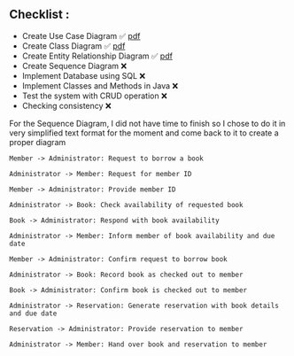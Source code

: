 ## Checklist :
- Create Use Case Diagram ✅
[pdf](./Library%20-%20Use%20Case%20Diagram.drawio.pdf)
- Create Class Diagram ✅
[pdf](./Library%20-%20Class%20Diagram.drawio.pdf)
- Create Entity Relationship Diagram ✅
[pdf](./Library%20-%20Entity%20Relationship%20Diagram.pdf)
- Create Sequence Diagram ❌
- Implement Database using SQL ❌
- Implement Classes and Methods in Java ❌
- Test the system with CRUD operation ❌
- Checking consistency ❌

For the Sequence Diagram, I did not have time to finish so I chose to do it in very simplified text format for the moment and come back to it to create a proper diagram

```
Member -> Administrator: Request to borrow a book

Administrator -> Member: Request for member ID

Member -> Administrator: Provide member ID

Administrator -> Book: Check availability of requested book

Book -> Administrator: Respond with book availability

Administrator -> Member: Inform member of book availability and due date

Member -> Administrator: Confirm request to borrow book

Administrator -> Book: Record book as checked out to member

Book -> Administrator: Confirm book is checked out to member

Administrator -> Reservation: Generate reservation with book details and due date

Reservation -> Administrator: Provide reservation to member

Administrator -> Member: Hand over book and reservation to member
```